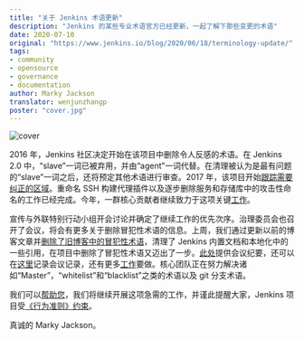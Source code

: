 ```yaml
---
title: "关于 Jenkins 术语更新"
description: "Jenkins 的某些专业术语官方已经更新，一起了解下那些变更的术语"
date: 2020-07-10
original: "https://www.jenkins.io/blog/2020/06/18/terminology-update/"
tags:
- community
- opensource
- governance
- documentation
author: Marky Jackson
translator: wenjunzhangp
poster: "cover.jpg"
---
```


![cover](cover.jpg)

2016 年，Jenkins 社区决定开始在该项目中删除令人反感的术语。在 Jenkins 2.0 中，“slave”一词已被弃用，并由“agent”一词代替。在清理被认为是最有问题的“slave”一词之后，还将预定其他术语进行审查。2017 年，该项目开始[跟踪需要纠正的区域](https://issues.jenkins-ci.org/browse/JENKINS-42816)。重命名 SSH 构建代理插件以及逐步删除服务和存储库中的攻击性命名的工作已经完成。今年，一群核心贡献者继续致力于这项关键[工作](https://www.jenkins.io/blog/2020/05/06/docker-agent-image-renaming/)。

宣传与外联特别行动小组开会讨论并确定了继续工作的优先次序。治理委员会也召开了会议，将会有更多关于删除冒犯性术语的信息。上周，我们通过更新以前的博客文章并[删除了旧博客中的冒犯性术语](https://github.com/jenkins-infra/jenkins.io/pull/3447)，清理了 Jenkins 内置文档和本地化中的一些引用，在项目中删除了冒犯性术语又迈出了一步。[此处](https://docs.google.com/document/d/1K5dTSqe56chFhDSGNfg_MCy-LmseUs_S3ys_tg60sTs/edit)提供会议纪要，还可以在[这里](https://docs.google.com/document/d/1K5dTSqe56chFhDSGNfg_MCy-LmseUs_S3ys_tg60sTs/edit)记录会议记录，还有更多[工作](https://groups.google.com/forum/#!topic/jenkinsci-dev/CLR55wMZwZ8)要做。核心团队正在努力解决诸如“Master”，“whitelist”和“blacklist”之类的术语以及 git 分支术语。

我们可以[帮助您](https://www.jenkins.io/participate/)，我们将继续开展这项急需的工作，并谨此提醒大家，Jenkins 项目受[《行为准则》约束](https://www.jenkins.io/project/conduct/)。

真诚的 Marky Jackson。